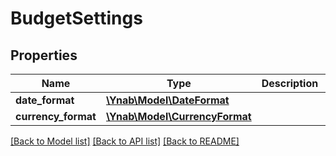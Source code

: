 # BudgetSettings

## Properties
Name | Type | Description | Notes
------------ | ------------- | ------------- | -------------
**date_format** | [**\Ynab\Model\DateFormat**](DateFormat.md) |  | 
**currency_format** | [**\Ynab\Model\CurrencyFormat**](CurrencyFormat.md) |  | 

[[Back to Model list]](../README.md#documentation-for-models) [[Back to API list]](../README.md#documentation-for-api-endpoints) [[Back to README]](../README.md)


